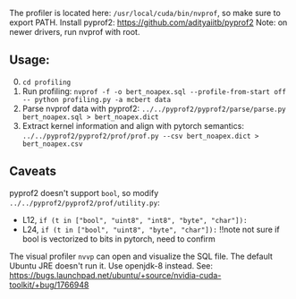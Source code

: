 The profiler is located here: `/usr/local/cuda/bin/nvprof`, so make sure to export PATH.
Install pyprof2: https://github.com/adityaiitb/pyprof2
Note: on newer drivers, run nvprof with root.

## Usage: 
0. `cd profiling`
1. Run profiling: `nvprof -f -o bert_noapex.sql --profile-from-start off -- python profiling.py -a mcbert data`
2. Parse nvprof data with pyprof2: `../../pyprof2/pyprof2/parse/parse.py bert_noapex.sql > bert_noapex.dict`
3. Extract kernel information and align with pytorch semantics: `../../pyprof2/pyprof2/prof/prof.py --csv bert_noapex.dict > bert_noapex.csv`

## Caveats

pyprof2 doesn't support `bool`, so modify `../../pyprof2/pyprof2/prof/utility.py`:
- L12, `if (t in ["bool", "uint8", "int8", "byte", "char"]):`
- L24, `if (t in ["bool", "uint8", "byte", "char"]):`
!!note not sure if bool is vectorized to bits in pytorch, need to confirm

The visual profiler `nvvp` can open and visualize the SQL file.
The default Ubuntu JRE doesn't run it. Use openjdk-8 instead. 
See: https://bugs.launchpad.net/ubuntu/+source/nvidia-cuda-toolkit/+bug/1766948
